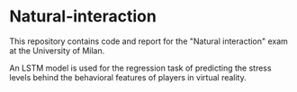 # Natural-interaction
This repository contains code and report for the "Natural interaction" exam at the University of Milan.

An LSTM model is used for the regression task of predicting the stress levels behind the behavioral features of players in virtual reality.
